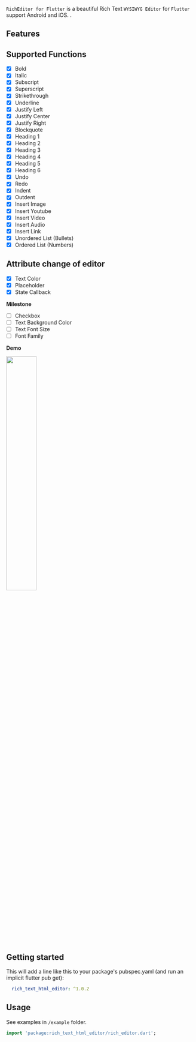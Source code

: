 <!--
This README describes the package. If you publish this package to pub.dev,
this README's contents appear on the landing page for your package.

For information about how to write a good package README, see the guide for
[writing package pages](https://dart.dev/guides/libraries/writing-package-pages).

For general information about developing packages, see the Dart guide for
[creating packages](https://dart.dev/guides/libraries/create-library-packages)
and the Flutter guide for
[developing packages and plugins](https://flutter.dev/developing-packages).
-->

`RichEditor for Flutter` is a beautiful Rich Text `WYSIWYG Editor` for `Flutter` support Android and iOS. .

## Features

Supported Functions
---

- [x] Bold
- [x] Italic
- [x] Subscript
- [x] Superscript
- [x] Strikethrough
- [x] Underline
- [x] Justify Left
- [x] Justify Center
- [x] Justify Right
- [x] Blockquote
- [x] Heading 1
- [x] Heading 2
- [x] Heading 3
- [x] Heading 4
- [x] Heading 5
- [x] Heading 6
- [x] Undo
- [x] Redo
- [x] Indent
- [x] Outdent
- [x] Insert Image
- [x] Insert Youtube
- [x] Insert Video
- [x] Insert Audio
- [x] Insert Link
- [x] Unordered List (Bullets)
- [x] Ordered List (Numbers)

Attribute change of editor
---
- [x] Text Color
- [x] Placeholder
- [x] State Callback

**Milestone**
- [ ] Checkbox
- [ ] Text Background Color
- [ ] Text Font Size
- [ ] Font Family

**Demo**

<img src="./example/demo/sample_rich_editext.gif" width=40% height=40%>

## Getting started

This will add a line like this to your package's pubspec.yaml (and run an implicit flutter pub get):
    
```yaml
  rich_text_html_editor: ^1.0.2
```

## Usage

See examples in `/example` folder.

```dart
import 'package:rich_text_html_editor/rich_editor.dart';
```

